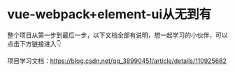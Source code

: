 # vue-webpack+element-ui从无到有

整个项目从第一步到最后一步，以下文档全部有说明，想一起学习的小伙伴，可以点击下方链接进入👇

项目学习文档：https://blog.csdn.net/qq_38990451/article/details/110925682
